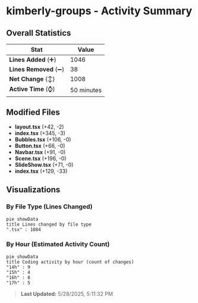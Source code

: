 # kimberly-groups - Activity Summary 

## Overall Statistics

| Stat                   | Value                                                             |
| ---------------------- | ----------------------------------------------------------------- |
| **Lines Added** (➕)   | 1046                                          |
| **Lines Removed** (➖) | 38                                        |
| **Net Change** (↕)    | 1008                |
| **Active Time** (⌚)   | 50 minutes |


## Modified Files
- **layout.tsx** (+42, -2)
- **index.tsx** (+345, -3)
- **Bubbles.tsx** (+106, -0)
- **Button.tsx** (+66, -0)
- **Navbar.tsx** (+91, -0)
- **Scene.tsx** (+196, -0)
- **SlideShow.tsx** (+71, -0)
- **index.tsx** (+129, -33)

## Visualizations

### By File Type (Lines Changed)

```mermaid
pie showData
title Lines changed by file type
".tsx" : 1084
```

### By Hour (Estimated Activity Count)

```mermaid
pie showData
title Coding activity by hour (count of changes)
"14h" : 9
"15h" : 4
"16h" : 8
"17h" : 5
```


> **Last Updated:** 5/28/2025, 5:11:32 PM